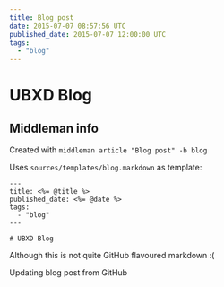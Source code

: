 ```yaml
---
title: Blog post
date: 2015-07-07 08:57:56 UTC
published_date: 2015-07-07 12:00:00 UTC
tags:
  - "blog"
---
```


# UBXD Blog

## Middleman info

Created with `middleman article "Blog post" -b blog`

Uses `sources/templates/blog.markdown` as template:

    ---
    title: <%= @title %>
    published_date: <%= @date %>
    tags:
      - "blog"
    ---

    # UBXD Blog


Although this is not quite GitHub flavoured markdown :(

Updating blog post from GitHub

